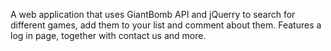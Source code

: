 A web application that uses GiantBomb API and jQuerry to search for different games, add them to your list and comment about them.
Features a log in page, together with contact us and more.
